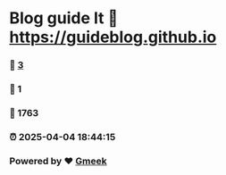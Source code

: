 # Blog guide lt :link: https://guideblog.github.io 
### :page_facing_up: [3](https://guideblog.github.io/tag.html) 
### :speech_balloon: 1 
### :hibiscus: 1763 
### :alarm_clock: 2025-04-04 18:44:15 
### Powered by :heart: [Gmeek](https://github.com/Meekdai/Gmeek)
